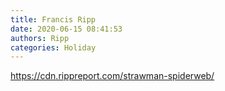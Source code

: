 ```yaml
---
title: Francis Ripp
date: 2020-06-15 08:41:53
authors: Ripp
categories: Holiday
---
```


 https://cdn.rippreport.com/strawman-spiderweb/